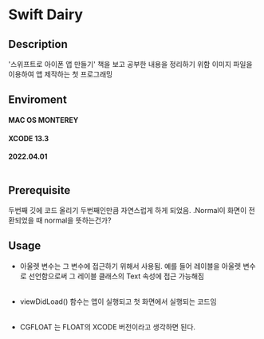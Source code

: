 # Swift Dairy

## Description
'스위프트로 아이폰 앱 만들기' 책을 보고 공부한 내용을 정리하기 위함
이미지 파일을 이용하여 앱 제작하는 첫 프로그래밍


## Enviroment
#### MAC OS MONTEREY
#### XCODE 13.3
#### 2022.04.01 <br></br>

## Prerequisite
두번째 깃에 코드 올리기
두번째인만큼 자연스럽게 하게 되었음. 
.Normal이 화면이 전환되었을 때 normal을 뜻하는건가?
  

## Usage
- 아울렛 변수는 그 변수에 접근하기 위해서 사용됨.
예를 들어 레이블을 아울렛 변수로 선언함으로써 그 레이블 클래스의 Text 속성에 접근 가능해짐
<br></br>

- viewDidLoad() 함수는 앱이 실행되고 첫 화면에서 실행되는 코드임
<br></br>

- CGFLOAT 는 FLOAT의 XCODE 버전이라고 생각하면 된다.
